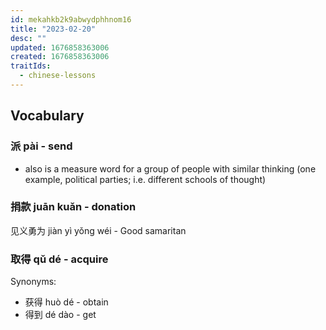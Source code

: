 ```yaml
---
id: mekahkb2k9abwydphhnom16
title: "2023-02-20"
desc: ""
updated: 1676858363006
created: 1676858363006
traitIds:
  - chinese-lessons
---
```


## Vocabulary

### 派 pài - send

- also is a measure word for a group of people with similar thinking (one example, political parties; i.e. different schools of thought)

### 捐款 juān kuǎn - donation

见义勇为 jiàn yì yǒng wéi - Good samaritan

### 取得 qǔ dé - acquire

Synonyms:

- 获得 huò dé - obtain
- 得到 dé dào - get

